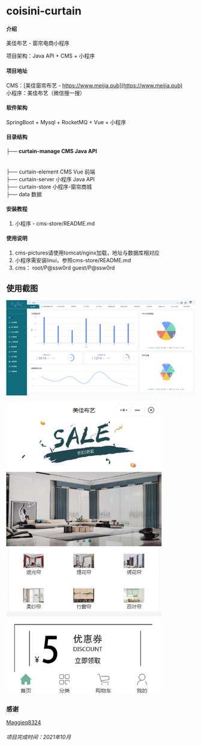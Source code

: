 # coisini-curtain

#### 介绍

美佳布艺 - 窗帘电商小程序

项目架构：Java API + CMS + 小程序

#### 项目地址
CMS：[美佳窗帘布艺 - https://www.meijia.pub](https://www.meijia.pub)
<br>
小程序：美佳布艺（微信搜一搜）


#### 软件架构

SpringBoot + Mysql + RocketMQ + Vue + 小程序


#### 目录结构

#### ├── curtain-manage   CMS Java API

<br>
├── curtain-element   CMS Vue 前端
<br>
├── curtain-server      小程序 Java API
<br>
├── curtain-store        小程序-窗帘商城
<br>
├── data          数据


#### 安装教程

1.  小程序 -  cms-store/README.md

#### 使用说明

1.  cms-pictures请使用tomcat/nginx加载，地址与数据库相对应
2.  小程序需安装linui，参照cms-store/README.md 
3.  cms： root/P@ssw0rd           guest/P@ssw0rd 

## 使用截图

![image-20220827131101074](readme_assets/image-20220827131101074.png)



![image-20220827133954951](readme_assets/image-20220827133954951.png)



### 感谢

[Maggieq8324](https://github.com/Maggieq8324/coisini-curtain)





###### 项目完成时间：2021年10月